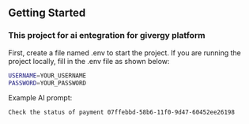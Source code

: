 ## Getting Started

<h3>This project for ai entegration for givergy platform</h3>

First, create a file named .env to start the project. If you are running the project locally, fill in the .env file as shown below:

```bash
USERNAME=YOUR_USERNAME
PASSWORD=YOUR_PASSWORD
```

Example AI prompt:

```bash
Check the status of payment 07ffebbd-58b6-11f0-9d47-60452ee26198
```
